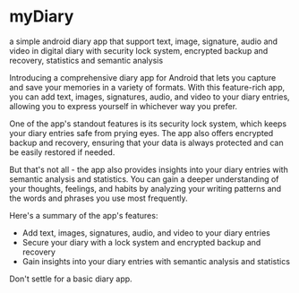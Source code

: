 # myDiary
a simple android diary app that support text, image, signature, audio and video in digital diary with security lock system, encrypted backup and recovery, statistics and semantic analysis

Introducing a comprehensive diary app for Android that lets you capture and save your memories in a variety of formats. With this feature-rich app, you can add text, images, signatures, audio, and video to your diary entries, allowing you to express yourself in whichever way you prefer.

One of the app's standout features is its security lock system, which keeps your diary entries safe from prying eyes. The app also offers encrypted backup and recovery, ensuring that your data is always protected and can be easily restored if needed.

But that's not all - the app also provides insights into your diary entries with semantic analysis and statistics. You can gain a deeper understanding of your thoughts, feelings, and habits by analyzing your writing patterns and the words and phrases you use most frequently.

Here's a summary of the app's features:

- Add text, images, signatures, audio, and video to your diary entries
- Secure your diary with a lock system and encrypted backup and recovery
- Gain insights into your diary entries with semantic analysis and statistics

Don't settle for a basic diary app.
